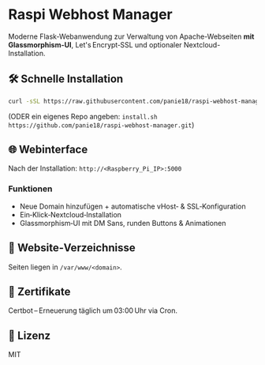 # Raspi Webhost Manager

Moderne Flask-Webanwendung zur Verwaltung von Apache-Webseiten **mit Glassmorphism-UI**, Let's Encrypt‑SSL und optionaler Nextcloud-Installation.

## 🛠️ Schnelle Installation

```bash
curl -sSL https://raw.githubusercontent.com/panie18/raspi-webhost-manager/main/install.sh | bash
```

(ODER ein eigenes Repo angeben: `install.sh https://github.com/panie18/raspi-webhost-manager.git`)

## 🌐 Webinterface

Nach der Installation: `http://<Raspberry_Pi_IP>:5000`

### Funktionen
- Neue Domain hinzufügen + automatische vHost‑ & SSL‑Konfiguration
- Ein‑Klick‑Nextcloud‑Installation
- Glassmorphism‑UI mit DM Sans, runden Buttons & Animationen

## 📂 Website‑Verzeichnisse

Seiten liegen in `/var/www/<domain>`.

## 🔄 Zertifikate

Certbot – Erneuerung täglich um 03:00 Uhr via Cron.

## 📝 Lizenz

MIT
